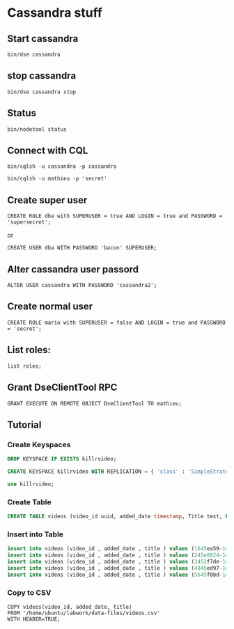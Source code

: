 # Cassandra stuff


## Start cassandra

    bin/dse cassandra
    
## stop cassandra


    bin/dse cassandra stop
    
## Status

    bin/nodetool status
    

## Connect with CQL

    bin/cqlsh -u cassandra -p cassandra

    bin/cqlsh -u mathieu -p 'secret'
    
## Create super user

    CREATE ROLE dba with SUPERUSER = true AND LOGIN = true and PASSWORD = 'supersecret';
    
or  
  
    CREATE USER dba WITH PASSWORD 'bacon' SUPERUSER;

## Alter cassandra user passord

    ALTER USER cassandra WITH PASSWORD 'cassandra2';

## Create normal user

    CREATE ROLE mario with SUPERUSER = false AND LOGIN = true and PASSWORD = 'secret';

## List roles:

    list roles;

## Grant DseClientTool RPC

    GRANT EXECUTE ON REMOTE OBJECT DseClientTool TO mathieu;
    
    
## Tutorial

### Create Keyspaces

```sql
DROP KEYSPACE IF EXISTS killrvideo;

CREATE KEYSPACE killrvideo WITH REPLICATION = { 'class' : 'SimpleStrategy', 'replication_factor' : 1 };

use killrvideo;
```

### Create Table

```sql
CREATE TABLE videos (video_id uuid, added_date timestamp, Title text, PRIMARY KEY (video_id ));
```

### Insert into Table

```sql
insert into videos (video_id , added_date , title ) values (1645ea59-14bd-11e5-a993-8138354b7e31, '2014-01-29', 'Cassandra History');
insert into videos (video_id , added_date , title ) values (245e8024-14bd-11e5-9743-8238356b7e32, '2012-04-03', 'Cassandra & SSDs');
insert into videos (video_id , added_date , title ) values (3452f7de-14bd-11e5-855e-8738355b7e3a, '2013-03-17', 'Cassandra Intro');
insert into videos (video_id , added_date , title ) values (4845ed97-14bd-11e5-8a40-8338255b7e33, '2013-10-16', 'DataStax DevCenter');
insert into videos (video_id , added_date , title ) values (5645f8bd-14bd-11e5-af1a-8638355b8e3a, '2013-04-16', 'What is DataStax Enterprise?');
```

### Copy to CSV

```
COPY videos(video_id, added_date, title)
FROM '/home/ubuntu/labwork/data-files/videos.csv'
WITH HEADER=TRUE;
```


